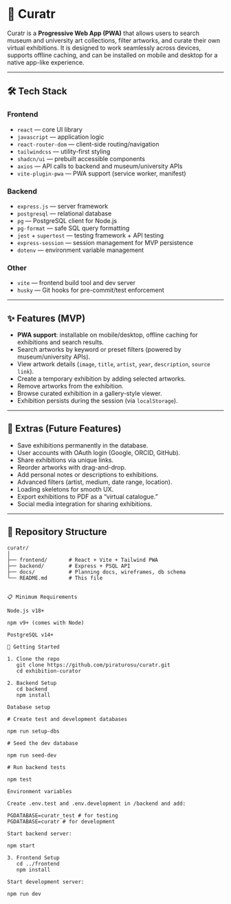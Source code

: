 # 🎨 Curatr

Curatr is a **Progressive Web App (PWA)** that allows users to search museum and university art collections, filter artworks, and curate their own virtual exhibitions.
It is designed to work seamlessly across devices, supports offline caching, and can be installed on mobile and desktop for a native app-like experience.

---

## 🛠 Tech Stack

### **Frontend**
- `react` — core UI library
- `javascript` — application logic
- `react-router-dom` — client-side routing/navigation
- `tailwindcss` — utility-first styling
- `shadcn/ui` — prebuilt accessible components
- `axios` — API calls to backend and museum/university APIs
- `vite-plugin-pwa` — PWA support (service worker, manifest)

### **Backend**
- `express.js` — server framework
- `postgresql` — relational database
- `pg` — PostgreSQL client for Node.js
- `pg-format` — safe SQL query formatting
- `jest` + `supertest` — testing framework + API testing
- `express-session` — session management for MVP persistence
- `dotenv` — environment variable management

### **Other**
- `vite` — frontend build tool and dev server
- `husky` — Git hooks for pre-commit/test enforcement

---

## ✨ Features (MVP)

- **PWA support**: installable on mobile/desktop, offline caching for exhibitions and search results.
- Search artworks by keyword or preset filters (powered by museum/university APIs).
- View artwork details (`image`, `title`, `artist`, `year`, `description`, `source link`).
- Create a temporary exhibition by adding selected artworks.
- Remove artworks from the exhibition.
- Browse curated exhibition in a gallery-style viewer.
- Exhibition persists during the session (via `localStorage`).

---

## 🚀 Extras (Future Features)

- Save exhibitions permanently in the database.
- User accounts with OAuth login (Google, ORCID, GitHub).
- Share exhibitions via unique links.
- Reorder artworks with drag-and-drop.
- Add personal notes or descriptions to exhibitions.
- Advanced filters (artist, medium, date range, location).
- Loading skeletons for smooth UX.
- Export exhibitions to PDF as a “virtual catalogue.”
- Social media integration for sharing exhibitions.

---

## 📂 Repository Structure

```plaintext
curatr/
│
├── frontend/       # React + Vite + Tailwind PWA
├── backend/        # Express + PSQL API
├── docs/           # Planning docs, wireframes, db schema
└── README.md       # This file


📋 Minimum Requirements

Node.js v18+

npm v9+ (comes with Node)

PostgreSQL v14+

🚀 Getting Started

1. Clone the repo
   git clone https://github.com/piraturosu/curatr.git
   cd exhibition-curator

2. Backend Setup
   cd backend
   npm install

Database setup

# Create test and development databases

npm run setup-dbs

# Seed the dev database

npm run seed-dev

# Run backend tests

npm test

Environment variables

Create .env.test and .env.development in /backend and add:

PGDATABASE=curatr_test # for testing
PGDATABASE=curatr # for development

Start backend server:

npm start

3. Frontend Setup
   cd ../frontend
   npm install

Start development server:

npm run dev
